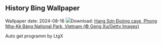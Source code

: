 ## History Bing Wallpaper
Wallpaper date: 2024-08-16
![](https://www.bing.com/th?id=OHR.HangCave_EN-US9374263509_UHD.jpg&w=1000)Download: [Hang Sơn Đoòng cave, Phong Nha-Kẻ Bàng National Park, Vietnam (© Geng Xu/Getty Images)](https://www.bing.com/th?id=OHR.HangCave_EN-US9374263509_UHD.jpg)

Auto get programm by LtgX
